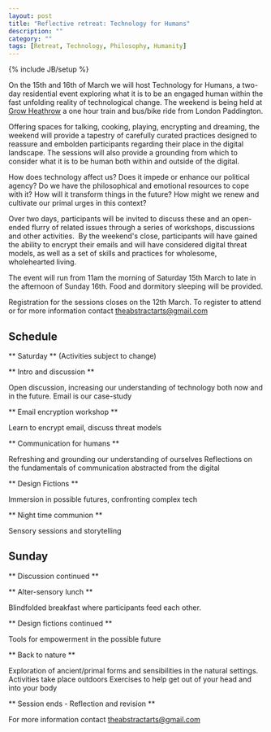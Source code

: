 ```yaml
---
layout: post
title: "Reflective retreat: Technology for Humans"
description: ""
category: ""
tags: [Retreat, Technology, Philosophy, Humanity]
---
```

{% include JB/setup %}

On the 15th and 16th of March we will host Technology for Humans, a two-day residential event exploring what it is to be an engaged human within the fast unfolding reality of technological change. The weekend is being held at [Grow Heathrow](http://www.transitionheathrow.com/grow-heathrow/ "Grow Heathrow") a one hour train and bus/bike ride from London Paddington.

Offering spaces for talking, cooking, playing, encrypting and dreaming, the weekend will provide a tapestry of carefully curated practices designed to reassure and embolden participants regarding their place in the digital landscape. The sessions will also provide a grounding from which to consider what it is to be human both within and outside of the digital.

How does technology affect us? Does it impede or enhance our political agency? Do we have the philosophical and emotional resources to cope with it? How will it transform things in the future? How might we renew and cultivate our primal urges in this context?

Over two days, participants will be invited to discuss these and an open-ended flurry of related issues through a series of workshops, discussions and other activities.  By the weekend's close, participants will have gained the ability to encrypt their emails and will have considered digital threat models, as well as a set of skills and practices for wholesome, wholehearted living.

The event will run from 11am the morning of Saturday 15th March to late in the afternoon of Sunday 16th. Food and dormitory sleeping will be provided.

Registration for the sessions closes on the 12th March. To register to attend or for more information contact [theabstractarts@gmail.com](mailto:theabstractarts@gmail.com)


## Schedule ##

** Saturday ** (Activities subject to change)

** Intro and discussion **

Open discussion, increasing our understanding of technology both now and in the future. Email is our case-study

** Email encryption workshop **

Learn to encrypt email, discuss threat models

** Communication for humans **

Refreshing and grounding our understanding of ourselves
Reflections on the fundamentals of communication abstracted from the digital

** Design Fictions **

Immersion in possible futures, confronting complex tech

** Night time communion **

Sensory sessions and storytelling


## Sunday ##

** Discussion continued **

** Alter-sensory lunch **

Blindfolded breakfast where participants feed each other.

** Design fictions continued **

Tools for empowerment in the possible future

** Back to nature **

Exploration of ancient/primal forms and sensibilities in the natural settings. Activities take place outdoors
Exercises to help get out of your head and into your body

** Session ends - Reflection and revision **

For more information contact [theabstractarts@gmail.com](mailto:theabstractarts@gmail.com)